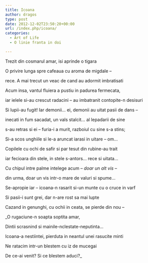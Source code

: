 ```yaml
---
title: Icoana
author: dragos
type: post
date: 2012-12-02T23:50:20+00:00
url: /index.php/icoana/
categories:
  - Art of Life
  - O linie franta in doi

---
```

Trezit din cosmarul amar, isi aprinde o tigara
  
O privire lunga spre cafeaua cu aroma de migdale &#8211;
  
rece. A mai trecut un veac de cand au adormit imbratisati
  
Acum insa, vantul fluiera a pustiu in padurea fermecata,
  
iar ielele si-au crescut radacini &#8211; au imbatranit contopite-n desisuri

Si lupii-au fugit! Iar demonii&#8230; ei, demonii au uitat pasii de dans &#8211;
  
inecati in fum sacadat, un vals stalcit… al lepadarii de sine
  
s-au retras si ei &#8211; furia-i a murit, razboiul cu sine s-a stins;
  
Si-a scos unghiile si le-a aruncat iarasi in uitare &#8211; om&#8230;<!--more-->


  
Copilele cu ochi de safir si par tesut din rubine-au trait
  
iar fecioara din stele, in stele s-antors&#8230; rece si uitata&#8230;

Cu chipul intre palme intelege acum &#8211; _doar un alt vis_ &#8211;
  
din urma, doar un vis intr-o mare de valuri si spume&#8230;
  
Se-apropie iar &#8211; icoana-n rasarit si-un munte cu o cruce in varf
  
Si pasii-i sunt grei, dar n-are rost sa mai lupte
  
Cazand in genunghi, cu ochii in ceata, se pierde din nou &#8211;

_O rugaciune-n soapta soptita amar,
  
Dintii scrasnind si mainile-nclestate-neputinta&#8230;
  
Icoana-a nestiintei, pierduta in neantul unei rasucite minti
  
Ne ratacim intr-un blestem cu iz de mucegai
  
De ce-ai venit? Si ce blestem aduci?_